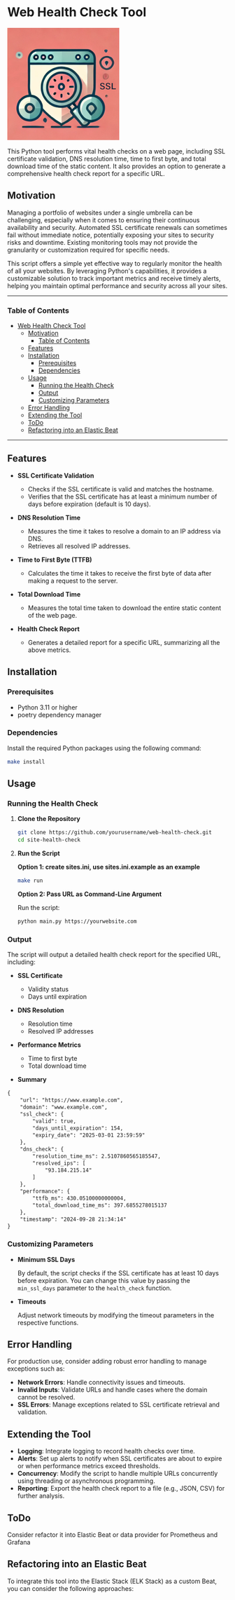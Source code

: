 # Web Health Check Tool

![Logo](img/logo_mini.png)

This Python tool performs vital health checks on a web page, including SSL certificate validation, DNS resolution time, time to first byte, and total download time of the static content. It also provides an option to generate a comprehensive health check report for a specific URL.


## Motivation
Managing a portfolio of websites under a single umbrella can be challenging, especially when it comes to ensuring their continuous availability and security. Automated SSL certificate renewals can sometimes fail without immediate notice, potentially exposing your sites to security risks and downtime. Existing monitoring tools may not provide the granularity or customization required for specific needs.

This script offers a simple yet effective way to regularly monitor the health of all your websites. By leveraging Python's capabilities, it provides a customizable solution to track important metrics and receive timely alerts, helping you maintain optimal performance and security across all your sites.



---

### Table of Contents

- [Web Health Check Tool](#web-health-check-tool)
  - [Motivation](#motivation)
    - [Table of Contents](#table-of-contents)
  - [Features](#features)
  - [Installation](#installation)
    - [Prerequisites](#prerequisites)
    - [Dependencies](#dependencies)
  - [Usage](#usage)
    - [Running the Health Check](#running-the-health-check)
    - [Output](#output)
    - [Customizing Parameters](#customizing-parameters)
  - [Error Handling](#error-handling)
  - [Extending the Tool](#extending-the-tool)
  - [ToDo](#todo)
  - [Refactoring into an Elastic Beat](#refactoring-into-an-elastic-beat)

---

## Features

- **SSL Certificate Validation**
  - Checks if the SSL certificate is valid and matches the hostname.
  - Verifies that the SSL certificate has at least a minimum number of days before expiration (default is 10 days).

- **DNS Resolution Time**
  - Measures the time it takes to resolve a domain to an IP address via DNS.
  - Retrieves all resolved IP addresses.

- **Time to First Byte (TTFB)**
  - Calculates the time it takes to receive the first byte of data after making a request to the server.

- **Total Download Time**
  - Measures the total time taken to download the entire static content of the web page.

- **Health Check Report**
  - Generates a detailed report for a specific URL, summarizing all the above metrics.

## Installation

### Prerequisites

- Python 3.11 or higher
- poetry dependency manager

### Dependencies

Install the required Python packages using the following command:

```bash
make install
```

## Usage

### Running the Health Check

1. **Clone the Repository**

   ```bash
   git clone https://github.com/yourusername/web-health-check.git
   cd site-health-check
   ```

2. **Run the Script**

   **Option 1: create sites.ini, use sites.ini.example as an example**

   ```bash
   make run
   ```

   **Option 2: Pass URL as Command-Line Argument**


   Run the script:

   ```bash
   python main.py https://yourwebsite.com
   ```

### Output

The script will output a detailed health check report for the specified URL, including:

- **SSL Certificate**
  - Validity status
  - Days until expiration

- **DNS Resolution**
  - Resolution time
  - Resolved IP addresses

- **Performance Metrics**
  - Time to first byte
  - Total download time

- **Summary**
```
{
    "url": "https://www.example.com",
    "domain": "www.example.com",
    "ssl_check": {
        "valid": true,
        "days_until_expiration": 154,
        "expiry_date": "2025-03-01 23:59:59"
    },
    "dns_check": {
        "resolution_time_ms": 2.5107860565185547,
        "resolved_ips": [
            "93.184.215.14"
        ]
    },
    "performance": {
        "ttfb_ms": 430.05100000000004,
        "total_download_time_ms": 397.6855278015137
    },
    "timestamp": "2024-09-28 21:34:14"
}

```

### Customizing Parameters

- **Minimum SSL Days**

  By default, the script checks if the SSL certificate has at least 10 days before expiration. You can change this value by passing the `min_ssl_days` parameter to the `health_check` function.

- **Timeouts**

  Adjust network timeouts by modifying the timeout parameters in the respective functions.

## Error Handling

For production use, consider adding robust error handling to manage exceptions such as:

- **Network Errors**: Handle connectivity issues and timeouts.
- **Invalid Inputs**: Validate URLs and handle cases where the domain cannot be resolved.
- **SSL Errors**: Manage exceptions related to SSL certificate retrieval and validation.

## Extending the Tool

- **Logging**: Integrate logging to record health checks over time.
- **Alerts**: Set up alerts to notify when SSL certificates are about to expire or when performance metrics exceed thresholds.
- **Concurrency**: Modify the script to handle multiple URLs concurrently using threading or asynchronous programming.
- **Reporting**: Export the health check report to a file (e.g., JSON, CSV) for further analysis.

## ToDo
Consider refactor it into Elastic Beat or data provider for Prometheus and Grafana 

## Refactoring into an Elastic Beat

To integrate this tool into the Elastic Stack (ELK Stack) as a custom Beat, you can consider the following approaches:
